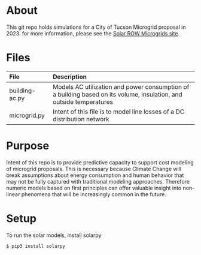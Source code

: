 # About

This git repo holds simulations for a City of Tucson Microgrid proposal in 2023.
for more information, please see the [Solar ROW Microgrids site](https://sites.google.com/view/solar-row-microgrids/home).

# Files

| File           | Description   | 
|:---------------|:--------------|
| building-ac.py | Models AC utilization and power consumption of a building based on its volume, insulation, and outside temperatures |
| microgrid.py   | Intent of this file is to model line losses of a DC distribution network | 

# Purpose
Intent of this repo is to provide predictive capacity to support cost modeling 
of microgrid proposals. This is necessary because Climate Change will break 
assumptions about energy consumption and human behavior that may not be fully 
captured with traditional modeling approaches. Therefore numeric models based 
on first principles can offer valuable insight into non-linear phenomena that 
will be increasingly common in the future. 

# Setup
To run the solar models, install solarpy
```
$ pip3 install solarpy
```

